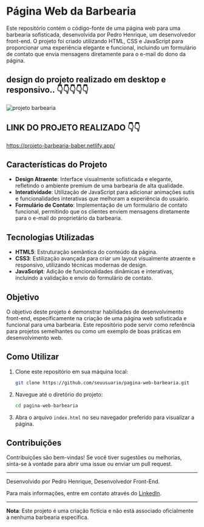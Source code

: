 # Página Web da Barbearia

Este repositório contém o código-fonte de uma página web para uma barbearia sofisticada, desenvolvida por Pedro Henrique, um desenvolvedor front-end. O projeto foi criado utilizando HTML, CSS e JavaScript para proporcionar uma experiência elegante e funcional, incluindo um formulário de contato que envia mensagens diretamente para o e-mail do dono da página.


## design do projeto realizado em desktop e responsivo.. 👇👇👇👇👇



![projeto barbearia](https://github.com/user-attachments/assets/c00fa6f8-0b2c-43ca-a25a-c6384c05b7dd)



## LINK DO PROJETO REALIZADO 👇👇

https://projeto-barbearia-baber.netlify.app/



## Características do Projeto

- **Design Atraente**: Interface visualmente sofisticada e elegante, refletindo o ambiente premium de uma barbearia de alta qualidade.
- **Interatividade**: Utilização de JavaScript para adicionar animações sutis e funcionalidades interativas que melhoram a experiência do usuário.
- **Formulário de Contato**: Implementação de um formulário de contato funcional, permitindo que os clientes enviem mensagens diretamente para o e-mail do proprietário da barbearia.

## Tecnologias Utilizadas

- **HTML5**: Estruturação semântica do conteúdo da página.
- **CSS3**: Estilização avançada para criar um layout visualmente atraente e responsivo, utilizando técnicas modernas de design.
- **JavaScript**: Adição de funcionalidades dinâmicas e interativas, incluindo a validação e envio do formulário de contato.

## Objetivo

O objetivo deste projeto é demonstrar habilidades de desenvolvimento front-end, especificamente na criação de uma página web sofisticada e funcional para uma barbearia. Este repositório pode servir como referência para projetos semelhantes ou como um exemplo de boas práticas em desenvolvimento web.

## Como Utilizar

1. Clone este repositório em sua máquina local:
    ```bash
    git clone https://github.com/seuusuario/pagina-web-barbearia.git
    ```
2. Navegue até o diretório do projeto:
    ```bash
    cd pagina-web-barbearia
    ```
3. Abra o arquivo `index.html` no seu navegador preferido para visualizar a página.

## Contribuições

Contribuições são bem-vindas! Se você tiver sugestões ou melhorias, sinta-se à vontade para abrir uma issue ou enviar um pull request.

---

Desenvolvido por Pedro Henrique, Desenvolvedor Front-End.

Para mais informações, entre em contato através do [LinkedIn](https://www.linkedin.com/in/pedro-henrique).

---

**Nota**: Este projeto é uma criação fictícia e não está associado oficialmente a nenhuma barbearia específica.
